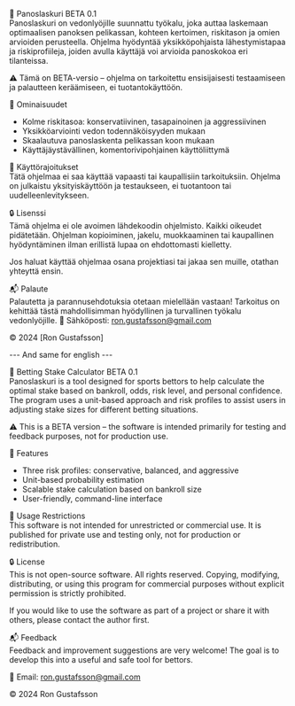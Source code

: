 🎯 Panoslaskuri BETA 0.1  
Panoslaskuri on vedonlyöjille suunnattu työkalu, joka auttaa laskemaan optimaalisen panoksen pelikassan, kohteen kertoimen, riskitason ja omien arvioiden perusteella. Ohjelma hyödyntää yksikköpohjaista lähestymistapaa ja riskiprofiileja, joiden avulla käyttäjä voi arvioida panoskokoa eri tilanteissa.

⚠️ Tämä on BETA-versio – ohjelma on tarkoitettu ensisijaisesti testaamiseen ja palautteen keräämiseen, ei tuotantokäyttöön.

🔧 Ominaisuudet  
- Kolme riskitasoa: konservatiivinen, tasapainoinen ja aggressiivinen
- Yksikköarviointi vedon todennäköisyyden mukaan
- Skaalautuva panoslaskenta pelikassan koon mukaan
- Käyttäjäystävällinen, komentorivipohjainen käyttöliittymä

🛑 Käyttörajoitukset  
Tätä ohjelmaa ei saa käyttää vapaasti tai kaupallisiin tarkoituksiin. Ohjelma on julkaistu yksityiskäyttöön ja testaukseen, ei tuotantoon tai uudelleenlevitykseen.

🔒 Lisenssi  
Tämä ohjelma ei ole avoimen lähdekoodin ohjelmisto.
Kaikki oikeudet pidätetään. Ohjelman kopioiminen, jakelu, muokkaaminen tai kaupallinen hyödyntäminen ilman erillistä lupaa on ehdottomasti kielletty.

Jos haluat käyttää ohjelmaa osana projektiasi tai jakaa sen muille, otathan yhteyttä ensin.

📬 Palaute  
Palautetta ja parannusehdotuksia otetaan mielellään vastaan! Tarkoitus on kehittää tästä mahdollisimman hyödyllinen ja turvallinen työkalu vedonlyöjille.
📧 Sähköposti: ron.gustafsson@gmail.com

© 2024 [Ron Gustafsson]

 --- And same for english ---  

 🎯 Betting Stake Calculator BETA 0.1  
Panoslaskuri is a tool designed for sports bettors to help calculate the optimal stake based on bankroll, odds, risk level, and personal confidence. The program uses a unit-based approach and risk profiles to assist users in adjusting stake sizes for different betting situations.

⚠️ This is a BETA version – the software is intended primarily for testing and feedback purposes, not for production use.

🔧 Features  
- Three risk profiles: conservative, balanced, and aggressive
- Unit-based probability estimation
- Scalable stake calculation based on bankroll size
- User-friendly, command-line interface

🛑 Usage Restrictions  
This software is not intended for unrestricted or commercial use.
It is published for private use and testing only, not for production or redistribution.

🔒 License  
This is not open-source software.
All rights reserved. Copying, modifying, distributing, or using this program for commercial purposes without explicit permission is strictly prohibited.

If you would like to use the software as part of a project or share it with others, please contact the author first.

📬 Feedback  
Feedback and improvement suggestions are very welcome!
The goal is to develop this into a useful and safe tool for bettors.

📧 Email: ron.gustafsson@gmail.com  

© 2024 Ron Gustafsson

